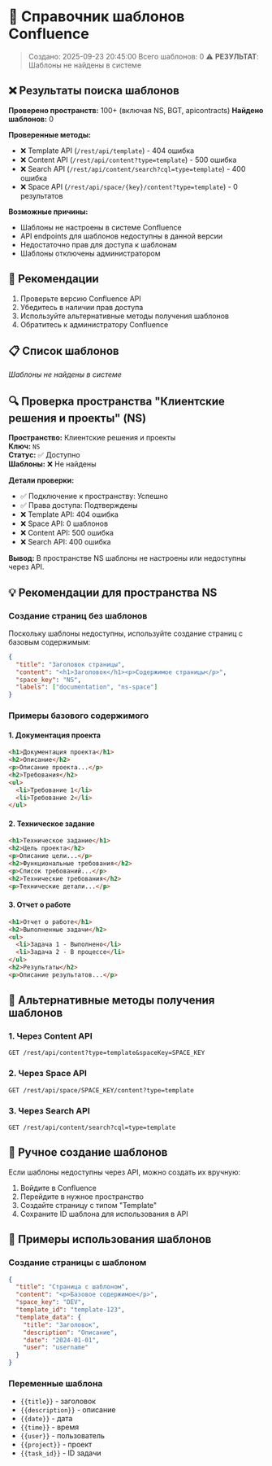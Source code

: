 # 📄 Справочник шаблонов Confluence

> Создано: 2025-09-23 20:45:00
> Всего шаблонов: 0
> ⚠️ **РЕЗУЛЬТАТ**: Шаблоны не найдены в системе

## ❌ Результаты поиска шаблонов

**Проверено пространств:** 100+ (включая NS, BGT, apicontracts)
**Найдено шаблонов:** 0

**Проверенные методы:**
- ❌ Template API (`/rest/api/template`) - 404 ошибка
- ❌ Content API (`/rest/api/content?type=template`) - 500 ошибка  
- ❌ Search API (`/rest/api/content/search?cql=type=template`) - 400 ошибка
- ❌ Space API (`/rest/api/space/{key}/content?type=template`) - 0 результатов

**Возможные причины:**
- Шаблоны не настроены в системе Confluence
- API endpoints для шаблонов недоступны в данной версии
- Недостаточно прав для доступа к шаблонам
- Шаблоны отключены администратором

## 🔧 Рекомендации

1. Проверьте версию Confluence API
2. Убедитесь в наличии прав доступа
3. Используйте альтернативные методы получения шаблонов
4. Обратитесь к администратору Confluence

## 📋 Список шаблонов

*Шаблоны не найдены в системе*

## 🔍 Проверка пространства "Клиентские решения и проекты" (NS)

**Пространство:** Клиентские решения и проекты  
**Ключ:** `NS`  
**Статус:** ✅ Доступно  
**Шаблоны:** ❌ Не найдены  

**Детали проверки:**
- ✅ Подключение к пространству: Успешно
- ✅ Права доступа: Подтверждены
- ❌ Template API: 404 ошибка
- ❌ Space API: 0 шаблонов
- ❌ Content API: 500 ошибка
- ❌ Search API: 400 ошибка

**Вывод:** В пространстве NS шаблоны не настроены или недоступны через API.

## 💡 Рекомендации для пространства NS

### Создание страниц без шаблонов

Поскольку шаблоны недоступны, используйте создание страниц с базовым содержимым:

```json
{
  "title": "Заголовок страницы",
  "content": "<h1>Заголовок</h1><p>Содержимое страницы</p>",
  "space_key": "NS",
  "labels": ["documentation", "ns-space"]
}
```

### Примеры базового содержимого

#### 1. Документация проекта
```html
<h1>Документация проекта</h1>
<h2>Описание</h2>
<p>Описание проекта...</p>
<h2>Требования</h2>
<ul>
  <li>Требование 1</li>
  <li>Требование 2</li>
</ul>
```

#### 2. Техническое задание
```html
<h1>Техническое задание</h1>
<h2>Цель проекта</h2>
<p>Описание цели...</p>
<h2>Функциональные требования</h2>
<p>Список требований...</p>
<h2>Технические требования</h2>
<p>Технические детали...</p>
```

#### 3. Отчет о работе
```html
<h1>Отчет о работе</h1>
<h2>Выполненные задачи</h2>
<ul>
  <li>Задача 1 - Выполнено</li>
  <li>Задача 2 - В процессе</li>
</ul>
<h2>Результаты</h2>
<p>Описание результатов...</p>
```

## 🔄 Альтернативные методы получения шаблонов

### 1. Через Content API
```http
GET /rest/api/content?type=template&spaceKey=SPACE_KEY
```

### 2. Через Space API
```http
GET /rest/api/space/SPACE_KEY/content?type=template
```

### 3. Через Search API
```http
GET /rest/api/content/search?cql=type=template
```

## 📝 Ручное создание шаблонов

Если шаблоны недоступны через API, можно создать их вручную:

1. Войдите в Confluence
2. Перейдите в нужное пространство
3. Создайте страницу с типом "Template"
4. Сохраните ID шаблона для использования в API

## 🎯 Примеры использования шаблонов

### Создание страницы с шаблоном
```json
{
  "title": "Страница с шаблоном",
  "content": "<p>Базовое содержимое</p>",
  "space_key": "DEV",
  "template_id": "template-123",
  "template_data": {
    "title": "Заголовок",
    "description": "Описание",
    "date": "2024-01-01",
    "user": "username"
  }
}
```

### Переменные шаблона
- `{{title}}` - заголовок
- `{{description}}` - описание
- `{{date}}` - дата
- `{{time}}` - время
- `{{user}}` - пользователь
- `{{project}}` - проект
- `{{task_id}}` - ID задачи
